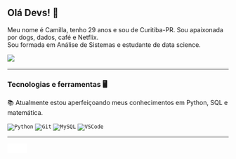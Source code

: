 
## Olá Devs! 👾

<p>
Meu nome é Camilla, tenho 29 anos e sou de Curitiba-PR. Sou apaixonada por dogs, dados, café e Netflix. </br>
Sou formada em Análise de Sistemas e estudante de data science.</p>

<img src="https://super.abril.com.br/wp-content/uploads/2016/12/dog-tra.gif" width="400px" style="max-width: 100%;">

----

### Tecnologias e ferramentas 🖥️

<p align="left" dir="auto"><g-emoji class="g-emoji" alias="books" fallback-src="https://github.githubassets.com/images/icons/emoji/unicode/1f4da.png">📚</g-emoji> Atualmente estou aperfeiçoando meus conhecimentos em Python, SQL e matemática.</p>

<code><img width="40px" src="https://cdn.jsdelivr.net/gh/devicons/devicon/icons/python/python-original.svg" title="Python" data-canonical-src="https://cdn.jsdelivr.net/gh/devicons/devicon/icons/html5/html5-original-wordmark.svg" style="max-width: 100%;"></a></code>
<code><img width="40px" src="https://cdn.jsdelivr.net/gh/devicons/devicon/icons/git/git-original.svg" title="Git" data-canonical-src="https://cdn.jsdelivr.net/gh/devicons/devicon/icons/html5/html5-original-wordmark.svg" style="max-width: 100%;"></a></code>
<code><img width="40px" src="https://cdn.jsdelivr.net/gh/devicons/devicon/icons/mysql/mysql-original.svg" title="MySQL" data-canonical-src="https://cdn.jsdelivr.net/gh/devicons/devicon/icons/html5/html5-original-wordmark.svg" style="max-width: 100%;"></a></code>
<code><img width="40px" src="https://cdn.jsdelivr.net/gh/devicons/devicon/icons/visualstudio/visualstudio-plain.svg" title="VSCode" data-canonical-src="https://cdn.jsdelivr.net/gh/devicons/devicon/icons/html5/html5-original-wordmark.svg" style="max-width: 100%;"></a></code>


----

<p dir="auto"><a href="https://www.instagram.com/millaspjiorin" rel="nofollow"><img align="left" alt="Instagram" width="22px" src="https://github.com/Aakarsh-B/trying-repos/raw/master/insta.svg" style="max-width: 100%;">
</a><a href="https://www.linkedin.com/in/camilla-severo-spjiorin/" rel="nofollow"><img align="left" alt="LinkedIn" width="22px" src="https://github.com/Aakarsh-B/trying-repos/raw/master/linkedin.svg" style="max-width: 100%;"></p>

